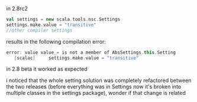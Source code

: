 in 2.8rc2 


```scala
val settings = new scala.tools.nsc.Settings
settings.make.value = "transitive"
//other compiler settings
```



results in the following compilation error:

```scala
error: value value_= is not a member of AbsSettings.this.Setting
   [scalac]     settings.make.value = "transitive"

```



in 2.8 beta it worked as expected


i noticed that the whole setting solution was completely refactored between the two releases (before everything was in Settings now it's broken into multiple classes in the settings package), wonder if that change is related
